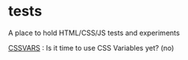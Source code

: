 # tests
A place to hold HTML/CSS/JS tests and experiments

[CSSVARS](cssvars) : Is it time to use CSS Variables yet? (no)
